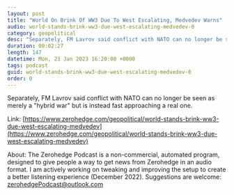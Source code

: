 ```yaml
---
layout: post
title: "World On Brink Of WW3 Due To West Escalating, Medvedev Warns"
audio: world-stands-brink-ww3-due-west-escalating-medvedev-0
category: geopolitical
desc: "Separately, FM Lavrov said conflict with NATO can no longer be seen as merely a &quot;hybrid war&quot; but is instead fast approaching a real one."
duration: 00:02:27
length: 147
datetime: Mon, 23 Jan 2023 16:20:00 +0000
tags: podcast
guid: world-stands-brink-ww3-due-west-escalating-medvedev-0
order: 0
---
```

Separately, FM Lavrov said conflict with NATO can no longer be seen as merely a &quot;hybrid war&quot; but is instead fast approaching a real one.

Link: [https://www.zerohedge.com/geopolitical/world-stands-brink-ww3-due-west-escalating-medvedev](https://www.zerohedge.com/geopolitical/world-stands-brink-ww3-due-west-escalating-medvedev)

About: The Zerohedge Podcast is a non-commercial, automated program, designed to give people a way to get news from Zerohedge in an audio format.  I am actively working on tweaking and improving the setup to create a better listening experience (December 2022).  Suggestions are welcome: [zerohedgePodcast@outlook.com](mailto:zerohedgePodcast@outlook.com)